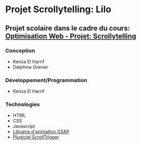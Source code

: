 # Projet Scrollytelling: Lilo
## Projet scolaire dans le cadre du cours: [Optimisation Web - Projet: Scrollytelling](https://tim-montmorency.com/timdoc/582-424MO/projet-scrollytelling/)

### Conception

* Kenza El Harrif
* Delphine Grenier

### Développement/Programmation

* Kenza El Harrif

### Technologies

* HTML
* CSS
* Javascript
* [Librairie d'animation GSAP](https://gsap.com/)
* [Plugiciel ScrollTrigger](https://gsap.com/docs/v3/Plugins/ScrollTrigger/)
